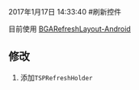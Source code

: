 2017年1月17日 14:33:40
#刷新控件

目前使用 [BGARefreshLayout-Android](https://github.com/bingoogolapple/BGARefreshLayout-Android)

## 修改

1. 添加`TSPRefreshHolder`